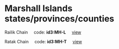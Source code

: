 # Marshall Islands states/provinces/counties
Railik Chain&nbsp;&nbsp;&nbsp;&nbsp;&nbsp;code: **id3:MH-L**&nbsp;&nbsp;&nbsp;&nbsp;&nbsp;[view](../export/geojson/medium/id3/mh/l.geojson)&nbsp;&nbsp;&nbsp;&nbsp;&nbsp;


Ratak Chain&nbsp;&nbsp;&nbsp;&nbsp;&nbsp;code: **id3:MH-T**&nbsp;&nbsp;&nbsp;&nbsp;&nbsp;[view](../export/geojson/medium/id3/mh/t.geojson)&nbsp;&nbsp;&nbsp;&nbsp;&nbsp;

